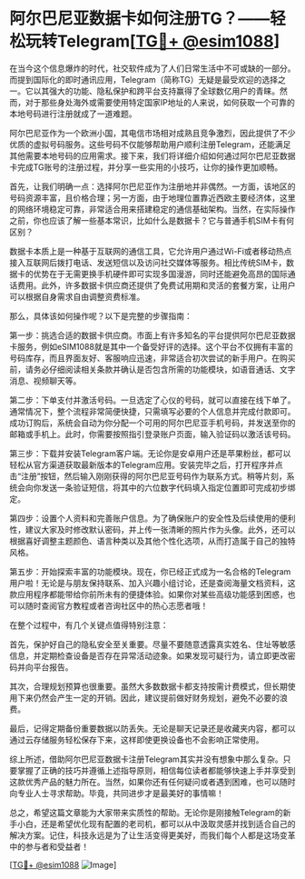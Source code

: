 # 阿尔巴尼亚数据卡如何注册TG？——轻松玩转Telegram[[TG💪+ @esim1088](https://t.me/s/esim1088)]

在当今这个信息爆炸的时代，社交软件成为了人们日常生活中不可或缺的一部分。而提到国际化的即时通讯应用，Telegram（简称TG）无疑是最受欢迎的选择之一。它以其强大的功能、隐私保护和跨平台支持赢得了全球数亿用户的青睐。然而，对于那些身处海外或需要使用特定国家IP地址的人来说，如何获取一个可靠的本地号码进行注册就成了一道难题。

阿尔巴尼亚作为一个欧洲小国，其电信市场相对成熟且竞争激烈，因此提供了不少优质的虚拟号码服务。这些号码不仅能够帮助用户顺利注册Telegram，还能满足其他需要本地号码的应用需求。接下来，我们将详细介绍如何通过阿尔巴尼亚数据卡完成TG账号的注册过程，并分享一些实用的小技巧，让你的操作更加顺畅。

首先，让我们明确一点：选择阿尔巴尼亚作为注册地并非偶然。一方面，该地区的号码资源丰富，且价格合理；另一方面，由于地理位置靠近西欧主要经济体，这里的网络环境稳定可靠，非常适合用来搭建稳定的通信基础架构。当然，在实际操作之前，你也应该了解一些基本常识，比如什么是数据卡？它与普通手机SIM卡有何区别？

数据卡本质上是一种基于互联网的通信工具，它允许用户通过Wi-Fi或者移动热点接入互联网后拨打电话、发送短信以及访问社交媒体等服务。相比传统SIM卡，数据卡的优势在于无需更换手机硬件即可实现多国漫游，同时还能避免高昂的国际通话费用。此外，许多数据卡供应商还提供了免费试用期和灵活的套餐方案，让用户可以根据自身需求自由调整资费标准。

那么，具体该如何操作呢？以下是完整的步骤指南：

第一步：挑选合适的数据卡供应商。市面上有许多知名的平台提供阿尔巴尼亚数据卡服务，例如eSIM1088就是其中一个备受好评的选择。这个平台不仅拥有丰富的号码库存，而且界面友好、客服响应迅速，非常适合初次尝试的新手用户。在购买前，请务必仔细阅读相关条款并确认是否包含所需的功能模块，如语音通话、文字消息、视频聊天等。

第二步：下单支付并激活号码。一旦选定了心仪的号码，就可以直接在线下单了。通常情况下，整个流程非常简便快捷，只需填写必要的个人信息并完成付款即可。成功订购后，系统会自动为你分配一个可用的阿尔巴尼亚手机号码，并发送至你的邮箱或手机上。此时，你需要按照指引登录账户页面，输入验证码以激活该号码。

第三步：下载并安装Telegram客户端。无论你是安卓用户还是苹果粉丝，都可以轻松从官方渠道获取最新版本的Telegram应用。安装完毕之后，打开程序并点击“注册”按钮，然后输入刚刚获得的阿尔巴尼亚号码作为联系方式。稍等片刻，系统会向你发送一条验证短信，将其中的六位数字代码填入指定位置即可完成初步绑定。

第四步：设置个人资料和完善账户信息。为了确保账户的安全性及后续使用的便利性，建议大家及时修改默认密码，并上传一张清晰的照片作为头像。此外，还可以根据喜好调整主题颜色、语言种类以及其他个性化选项，从而打造属于自己的独特风格。

第五步：开始探索丰富的功能模块。现在，你已经正式成为一名合格的Telegram用户啦！无论是与朋友保持联系、加入兴趣小组讨论，还是查阅海量文档资料，这款应用程序都能带给你前所未有的便捷体验。如果你对某些高级功能感到困惑，也可以随时查阅官方教程或者咨询社区中的热心志愿者哦！

在整个过程中，有几个关键点值得特别注意：

首先，保护好自己的隐私安全至关重要。尽量不要随意透露真实姓名、住址等敏感信息，并定期检查设备是否存在异常活动迹象。如果发现可疑行为，请立即更改密码并向平台报告。

其次，合理规划预算也很重要。虽然大多数数据卡都支持按需计费模式，但长期使用下来仍然会产生一定的开销。因此，建议提前做好财务规划，避免不必要的浪费。

最后，记得定期备份重要数据以防丢失。无论是聊天记录还是收藏夹内容，都可以通过云存储服务轻松保存下来，这样即使更换设备也不会影响正常使用。

综上所述，借助阿尔巴尼亚数据卡注册Telegram其实并没有想象中那么复杂。只要掌握了正确的技巧并遵循上述指导原则，相信每位读者都能够快速上手并享受到这款优秀产品的魅力所在。当然，如果你还有任何疑问或者遇到困难，也可以随时向专业人士寻求帮助。毕竟，共同进步才是最美好的事情嘛！

总之，希望这篇文章能为大家带来实质性的帮助。无论你是刚接触Telegram的新手小白，还是希望优化现有配置的老司机，都可以从中汲取灵感并找到适合自己的解决方案。记住，科技永远是为了让生活变得更美好，而我们每个人都是这场变革中的参与者和受益者！

[[TG💪+ @esim1088](https://t.me/s/esim1088) ![Image](https://i.postimg.cc/4NQfJmqS/Snipaste-2025-05-13-00-14-12.png)]